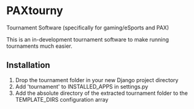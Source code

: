 PAXtourny
=========
Tournament Software (specifically for gaming/eSports and PAX)

This is an in-development tournament software to make running tournaments much easier.

Installation
------------
1. Drop the tournament folder in your new Django project directory
2. Add 'tournament' to INSTALLED_APPS in settings.py
3. Add the absolute directory of the extracted tournament folder to the TEMPLATE_DIRS configuration array